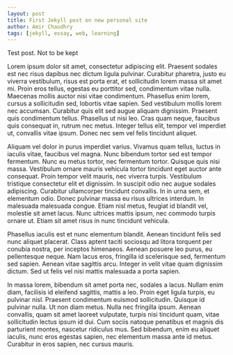 ```yaml
---
layout: post
title: First Jekyll post on new personal site
author: Amir Chaudhry
tags: [jekyll, essay, web, learning]
---
```


Test post.  Not to be kept

Lorem ipsum dolor sit amet, consectetur adipiscing elit. Praesent sodales est nec risus dapibus nec dictum ligula pulvinar. Curabitur pharetra, justo eu viverra vestibulum, risus est porta erat, et sollicitudin lorem massa sit amet mi. Proin eros tellus, egestas eu porttitor sed, condimentum vitae nulla. Maecenas mollis auctor nisi vitae condimentum. Phasellus enim lorem, cursus a sollicitudin sed, lobortis vitae sapien. Sed vestibulum mollis lorem nec accumsan. Curabitur quis elit sed augue aliquam dignissim. Praesent quis condimentum tellus. Phasellus ut nisi leo. Cras quam neque, faucibus quis consequat in, rutrum nec metus. Integer tellus elit, tempor vel imperdiet ut, convallis vitae ipsum. Donec nec sem vel felis tincidunt aliquet.

Aliquam vel dolor in purus imperdiet varius. Vivamus quam tellus, luctus in iaculis vitae, faucibus vel magna. Nunc bibendum tortor sed est tempor fermentum. Nunc eu metus tortor, nec fermentum tortor. Quisque quis nisi massa. Vestibulum ornare mauris vehicula tortor tincidunt eget auctor ante consequat. Proin tempor velit mauris, nec viverra turpis. Vestibulum tristique consectetur elit et dignissim. In suscipit odio nec augue sodales adipiscing. Curabitur ullamcorper tincidunt convallis. In in urna sem, et elementum odio. Donec pulvinar massa eu risus ultrices interdum. In malesuada malesuada congue. Etiam nisl metus, feugiat id blandit vel, molestie sit amet lacus. Nunc ultrices mattis ipsum, nec commodo turpis ornare ut. Etiam sit amet risus in nunc tincidunt vehicula.

Phasellus iaculis est et nunc elementum blandit. Aenean tincidunt felis sed nunc aliquet placerat. Class aptent taciti sociosqu ad litora torquent per conubia nostra, per inceptos himenaeos. Aenean posuere leo purus, eu pellentesque neque. Nam lacus eros, fringilla id scelerisque sed, fermentum sed sapien. Aenean vitae sagittis arcu. Integer in velit vitae quam dignissim dictum. Sed ut felis vel nisi mattis malesuada a porta sapien.

In massa lorem, bibendum sit amet porta nec, sodales a lacus. Nullam enim diam, facilisis id eleifend sagittis, mattis a leo. Proin eget ligula turpis, eu pulvinar nisl. Praesent condimentum euismod sollicitudin. Quisque id pulvinar nulla. Ut non diam metus. Nulla nec fringilla ipsum. Aenean convallis, quam sit amet laoreet vulputate, turpis nisi tincidunt quam, vitae sollicitudin lectus ipsum id dui. Cum sociis natoque penatibus et magnis dis parturient montes, nascetur ridiculus mus. Sed bibendum, enim eu aliquet iaculis, nunc eros egestas sapien, nec elementum massa ante id metus. Curabitur in eros sapien, nec cursus mauris.
